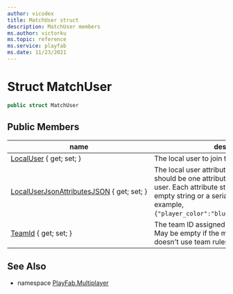 ```yaml
---
author: vicodex
title: MatchUser struct
description: MatchUser members
ms.author: victorku
ms.topic: reference
ms.service: playfab
ms.date: 11/23/2021
---
```


# Struct MatchUser

```csharp
public struct MatchUser
```

## Public Members

| name | description |
| --- | --- |
| [LocalUser](MatchUser/LocalUser.md) { get; set; } | The local user to join to the ticket. |
| [LocalUserJsonAttributesJSON](MatchUser/LocalUserJsonAttributesJSON.md) { get; set; } | The local user attributes as JSON string. There should be one attribute string for each local user. Each attribute string should either be an empty string or a serialized JSON object. For example, `{"player_color":"blue","player_role":"tank"}`. |
| [TeamId](MatchUser/TeamId.md) { get; set; } | The team ID assigned to this match member. May be empty if the matchmaking queue doesn't use team rules. |

## See Also

* namespace [PlayFab.Multiplayer](../PlayFabMultiplayerSDK.md)
